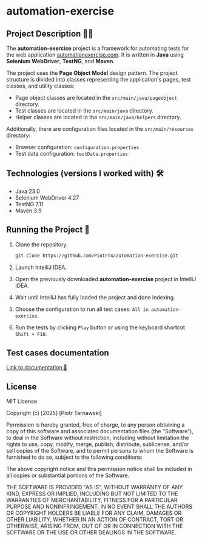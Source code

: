 # automation-exercise

## Project Description 🧑‍💻
The **automation-exercise** project is a framework for automating tests for the web application [automationexercise.com](https://www.automationexercise.com/). It is written in **Java** using **Selenium WebDriver**, **TestNG**, and **Maven**.

The project uses the **Page Object Model** design pattern. The project structure is divided into classes representing the application's pages, test classes, and utility classes:

- Page object classes are located in the `src/main/java/pageobject` directory.
- Test classes are located in the `src/main/java` directory.
- Helper classes are located in the `src/main/java/helpers` directory.

Additionally, there are configuration files located in the `src/main/resources` directory:
- Browser configuration: `configuration.properties`
- Test data configuration: `testData.properties`

## Technologies (versions I worked with) 🛠️
- Java 23.0
- Selenium WebDriver 4.27
- TestNG 7.11
- Maven 3.9

## Running the Project 🏃
1. Clone the repository.
   ```bash
   git clone https://github.com/PiotrT4/automation-exercise.git
   ```
2. Launch IntelliJ IDEA.

3. Open the previously downloaded **automation-exercise** project in IntelliJ IDEA.

4. Wait until IntelliJ has fully loaded the project and done indexing.

5. Choose the configuration to run all test cases: `All in automation-exercise`.

6. Run the tests by clicking `Play` button or using the keyboard shortcut `Shift + F10`.

## Test cases documentation
[Link to documentation 📖](https://docs.google.com/document/d/1EEvFkw5ZgiVulhZb4asuqy3dQ_GdqK6a2WusjADhuP4/edit?usp=sharing)

## License

MIT License

Copyright (c) [2025] [Piotr Tarnawski]

Permission is hereby granted, free of charge, to any person obtaining a copy
of this software and associated documentation files (the "Software"), to deal
in the Software without restriction, including without limitation the rights
to use, copy, modify, merge, publish, distribute, sublicense, and/or sell
copies of the Software, and to permit persons to whom the Software is
furnished to do so, subject to the following conditions:

The above copyright notice and this permission notice shall be included in all
copies or substantial portions of the Software.

THE SOFTWARE IS PROVIDED "AS IS", WITHOUT WARRANTY OF ANY KIND, EXPRESS OR
IMPLIED, INCLUDING BUT NOT LIMITED TO THE WARRANTIES OF MERCHANTABILITY,
FITNESS FOR A PARTICULAR PURPOSE AND NONINFRINGEMENT. IN NO EVENT SHALL THE
AUTHORS OR COPYRIGHT HOLDERS BE LIABLE FOR ANY CLAIM, DAMAGES OR OTHER
LIABILITY, WHETHER IN AN ACTION OF CONTRACT, TORT OR OTHERWISE, ARISING FROM,
OUT OF OR IN CONNECTION WITH THE SOFTWARE OR THE USE OR OTHER DEALINGS IN THE
SOFTWARE.
